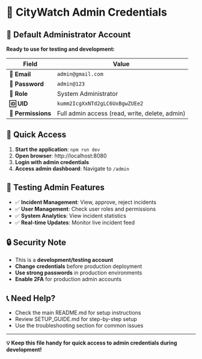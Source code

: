 # 👑 CityWatch Admin Credentials

## 🔐 **Default Administrator Account**

**Ready to use for testing and development:**

| Field | Value |
|-------|-------|
| **📧 Email** | `admin@gmail.com` |
| **🔑 Password** | `admin@123` |
| **👑 Role** | System Administrator |
| **🆔 UID** | `kumm2IcgXxNTd2gLC6UxBgwZUEe2` |
| **🔐 Permissions** | Full admin access (read, write, delete, admin) |

## 🚀 **Quick Access**

1. **Start the application**: `npm run dev`
2. **Open browser**: http://localhost:8080
3. **Login with admin credentials**
4. **Access admin dashboard**: Navigate to `/admin`

## 🧪 **Testing Admin Features**

- ✅ **Incident Management**: View, approve, reject incidents
- ✅ **User Management**: Check user roles and permissions
- ✅ **System Analytics**: View incident statistics
- ✅ **Real-time Updates**: Monitor live incident feed

## 🔒 **Security Note**

- This is a **development/testing account**
- **Change credentials** before production deployment
- **Use strong passwords** in production environments
- **Enable 2FA** for production admin accounts

## 📞 **Need Help?**

- Check the main README.md for setup instructions
- Review SETUP_GUIDE.md for step-by-step setup
- Use the troubleshooting section for common issues

---

**💡 Keep this file handy for quick access to admin credentials during development!**
